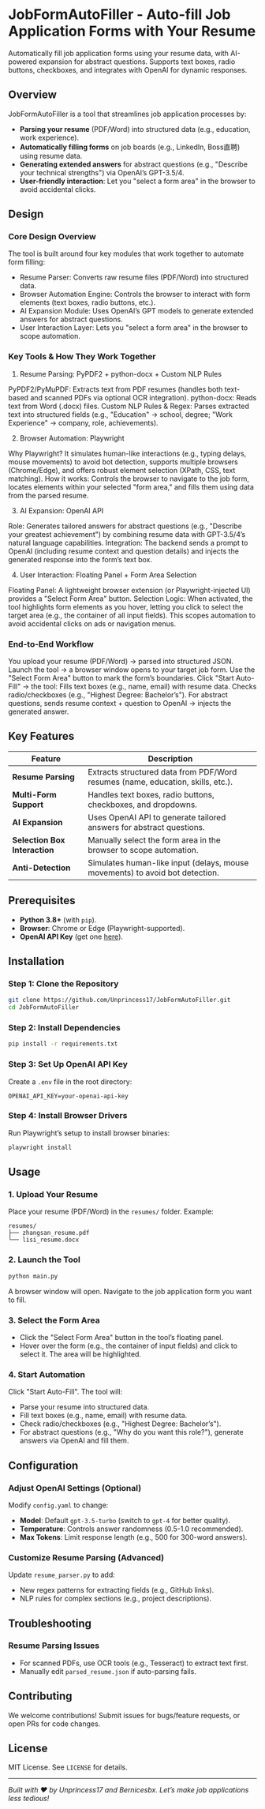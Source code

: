 # JobFormAutoFiller - Auto-fill Job Application Forms with Your Resume  

Automatically fill job application forms using your resume data, with AI-powered expansion for abstract questions. Supports text boxes, radio buttons, checkboxes, and integrates with OpenAI for dynamic responses.  


## **Overview**  
JobFormAutoFiller is a tool that streamlines job application processes by:  
- **Parsing your resume** (PDF/Word) into structured data (e.g., education, work experience).  
- **Automatically filling forms** on job boards (e.g., LinkedIn, Boss直聘) using resume data.  
- **Generating extended answers** for abstract questions (e.g., "Describe your technical strengths") via OpenAI’s GPT-3.5/4.  
- **User-friendly interaction**: Let you "select a form area" in the browser to avoid accidental clicks.  


## **Design**

### Core Design Overview

The tool is built around four key modules that work together to automate form filling:

- Resume Parser: Converts raw resume files (PDF/Word) into structured data.
- Browser Automation Engine: Controls the browser to interact with form elements (text boxes, radio buttons, etc.).
- AI Expansion Module: Uses OpenAI’s GPT models to generate extended answers for abstract questions.
- User Interaction Layer: Lets you "select a form area" in the browser to scope automation.

### Key Tools & How They Work Together

1. Resume Parsing: PyPDF2 + python-docx + Custom NLP Rules

PyPDF2/PyMuPDF: Extracts text from PDF resumes (handles both text-based and scanned PDFs via optional OCR integration).
python-docx: Reads text from Word (.docx) files.
Custom NLP Rules & Regex: Parses extracted text into structured fields (e.g., "Education" → school, degree; "Work Experience" → company, role, achievements).

2. Browser Automation: Playwright

Why Playwright? It simulates human-like interactions (e.g., typing delays, mouse movements) to avoid bot detection, supports multiple browsers (Chrome/Edge), and offers robust element selection (XPath, CSS, text matching).
How it works: Controls the browser to navigate to the job form, locates elements within your selected "form area," and fills them using data from the parsed resume.

3. AI Expansion: OpenAI API

Role: Generates tailored answers for abstract questions (e.g., "Describe your greatest achievement") by combining resume data with GPT-3.5/4’s natural language capabilities.
Integration: The backend sends a prompt to OpenAI (including resume context and question details) and injects the generated response into the form’s text box.

4. User Interaction: Floating Panel + Form Area Selection

Floating Panel: A lightweight browser extension (or Playwright-injected UI) provides a "Select Form Area" button.
Selection Logic: When activated, the tool highlights form elements as you hover, letting you click to select the target area (e.g., the container of all input fields). This scopes automation to avoid accidental clicks on ads or navigation menus.

### End-to-End Workflow

You upload your resume (PDF/Word) → parsed into structured JSON.
Launch the tool → a browser window opens to your target job form.
Use the "Select Form Area" button to mark the form’s boundaries.
Click "Start Auto-Fill" → the tool:
Fills text boxes (e.g., name, email) with resume data.
Checks radio/checkboxes (e.g., "Highest Degree: Bachelor’s").
For abstract questions, sends resume context + question to OpenAI → injects the generated answer.

## **Key Features**  
| Feature                          | Description                                                                 |  
|----------------------------------|-----------------------------------------------------------------------------|  
| **Resume Parsing**               | Extracts structured data from PDF/Word resumes (name, education, skills, etc.). |  
| **Multi-Form Support**           | Handles text boxes, radio buttons, checkboxes, and dropdowns.                |  
| **AI Expansion**                 | Uses OpenAI API to generate tailored answers for abstract questions.         |  
| **Selection Box Interaction**    | Manually select the form area in the browser to scope automation.            |  
| **Anti-Detection**               | Simulates human-like input (delays, mouse movements) to avoid bot detection. |  


## **Prerequisites**  
- **Python 3.8+** (with `pip`).  
- **Browser**: Chrome or Edge (Playwright-supported).  
- **OpenAI API Key** (get one [here](https://platform.openai.com/)).  


## **Installation**  

### Step 1: Clone the Repository  
```bash  
git clone https://github.com/Unprincess17/JobFormAutoFiller.git  
cd JobFormAutoFiller  
```  

### Step 2: Install Dependencies  
```bash  
pip install -r requirements.txt  
```  

### Step 3: Set Up OpenAI API Key  
Create a `.env` file in the root directory:  
```env  
OPENAI_API_KEY=your-openai-api-key  
```  

### Step 4: Install Browser Drivers  
Run Playwright’s setup to install browser binaries:  
```bash  
playwright install  
```  


## **Usage**  

### 1. Upload Your Resume  
Place your resume (PDF/Word) in the `resumes/` folder. Example:  
```  
resumes/  
├── zhangsan_resume.pdf  
└── lisi_resume.docx  
```  

### 2. Launch the Tool  
```bash  
python main.py  
```  
A browser window will open. Navigate to the job application form you want to fill.  

### 3. Select the Form Area  
- Click the "Select Form Area" button in the tool’s floating panel.  
- Hover over the form (e.g., the container of input fields) and click to select it. The area will be highlighted.  

### 4. Start Automation  
Click "Start Auto-Fill". The tool will:  
- Parse your resume into structured data.  
- Fill text boxes (e.g., name, email) with resume data.  
- Check radio/checkboxes (e.g., "Highest Degree: Bachelor’s").  
- For abstract questions (e.g., "Why do you want this role?"), generate answers via OpenAI and fill them.  


## **Configuration**  

### Adjust OpenAI Settings (Optional)  
Modify `config.yaml` to change:  
- **Model**: Default `gpt-3.5-turbo` (switch to `gpt-4` for better quality).  
- **Temperature**: Controls answer randomness (0.5-1.0 recommended).  
- **Max Tokens**: Limit response length (e.g., 500 for 300-word answers).  

### Customize Resume Parsing (Advanced)  
Update `resume_parser.py` to add:  
- New regex patterns for extracting fields (e.g., GitHub links).  
- NLP rules for complex sections (e.g., project descriptions).  


## **Troubleshooting**  

### Resume Parsing Issues  
- For scanned PDFs, use OCR tools (e.g., Tesseract) to extract text first.  
- Manually edit `parsed_resume.json` if auto-parsing fails.  


## **Contributing**  
We welcome contributions! Submit issues for bugs/feature requests, or open PRs for code changes.  


## **License**  
MIT License. See `LICENSE` for details.  


---  
*Built with ❤️ by Unprincess17 and Bernicesbx. Let’s make job applications less tedious!*